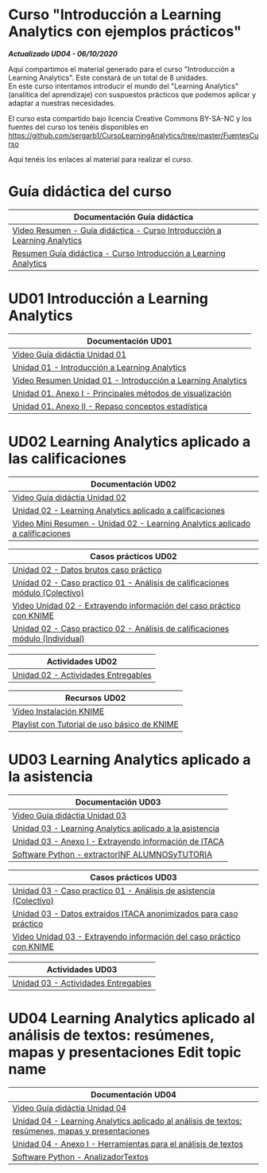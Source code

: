 # Curso "Introducción a Learning Analytics con ejemplos prácticos"

***Actualizado UD04 - 06/10/2020***

Aquí compartimos el material generado para el curso "Introducción a Learning Analytics". Este constará de un total de 8 unidades.  
En este curso intentamos introducir el mundo del "Learning Analytics" (analítica del aprendizaje) con suspuestos prácticos que podemos aplicar y adaptar a nuestras necesidades.

El curso esta compartido bajo licencia Creative Commons BY-SA-NC y los fuentes del curso los tenéis disponibles en  
https://github.com/sergarb1/CursoLearningAnalytics/tree/master/FuentesCurso

Aquí tenéis los enlaces al material para realizar el curso.

# Guía didáctica del curso
| Documentación Guía didáctica|
| ------ |
| [Video Resumen - Guía didáctica - Curso Introducción a Learning Analytics](https://www.youtube.com/watch?v=mhVu5UzpNqU&feature=youtu.be) |
| [Resumen Guía didáctica - Curso Introducción a Learning Analytics](https://github.com/sergarb1/CursoLearningAnalytics/raw/master/FuentesCurso/Resumen%20Guia%20Didatica%20Curso%20Learning%20Analytics.pdf) |

# UD01 Introducción a Learning Analytics

| Documentación UD01 |
| ------ |
| [Video Guía didáctia Unidad 01](https://www.youtube.com/watch?v=2hSFsknmJFI&feature=youtu.be) |
| [Unidad 01 - Introducción a Learning Analytics](https://github.com/sergarb1/CursoLearningAnalytics/raw/master/FuentesCurso/UD%2001%20-%20Introduccion%20a%20Learning%20Analytics/UD%2001.01%20-%20Introducci%C3%B3n%20a%20Learning%20Analytics.pdf) |
| [Video Resumen Unidad 01 - Introducción a Learning Analytics](https://www.youtube.com/watch?v=HMqpWweXJJ8&feature=youtu.be) |
| [Unidad 01. Anexo I - Principales métodos de visualización ](https://github.com/sergarb1/CursoLearningAnalytics/raw/master/FuentesCurso/UD%2001%20-%20Introduccion%20a%20Learning%20Analytics/UD%2001.02%20-%20Principales%20m%C3%A9todos%20de%20visualizaci%C3%B3n.pdf) |
| [Unidad 01. Anexo II - Repaso conceptos estadística](https://github.com/sergarb1/CursoLearningAnalytics/raw/master/FuentesCurso/UD%2001%20-%20Introduccion%20a%20Learning%20Analytics/UD%2001.03%20-%20Repaso%20conceptos%20estad%C3%ADstica.pdf) |

# UD02 Learning Analytics aplicado a las calificaciones

| Documentación UD02 |
| ------ |
| [Video Guía didáctia Unidad 02](https://www.youtube.com/watch?v=sBMsHSWB80s&feature=youtu.be) |
| [Unidad 02 - Learning Analytics aplicado a calificaciones](https://github.com/sergarb1/CursoLearningAnalytics/raw/master/FuentesCurso/UD%2002%20-%20Learning%20Analytics%20aplicado%20a%20calificaciones/UD%2002.01%20-%20Learning%20Analytics%20aplicado%20a%20calificaciones.pdf) |
| [Video Mini Resumen - Unidad 02 - Learning Analytics aplicado a calificaciones](https://www.youtube.com/watch?v=i_dmnCIBQWA&feature=youtu.be) |


| Casos prácticos UD02 |
| ------ |
| [Unidad 02 - Datos brutos caso práctico](https://github.com/sergarb1/CursoLearningAnalytics/raw/master/FuentesCurso/UD%2002%20-%20Learning%20Analytics%20aplicado%20a%20calificaciones/Caso%20Estudio%20UD02.zip) |
| [Unidad 02 - Caso practico 01 - Análisis de calificaciones módulo (Colectivo)](https://github.com/sergarb1/CursoLearningAnalytics/raw/master/FuentesCurso/UD%2002%20-%20Learning%20Analytics%20aplicado%20a%20calificaciones/UD%2002.02%20-%20An%C3%A1lisis%20de%20calificaciones%20m%C3%B3dulo%20(Colectivo)%20-%20Caso%20pr%C3%A1ctico.pdf) |
| [Video Unidad 02 - Extrayendo información del caso práctico con KNIME](https://www.youtube.com/watch?v=kAPI5N9UdHA&feature=youtu.be) |
| [Unidad 02 - Caso practico 02 - Análisis de calificaciones módulo (Individual)](https://github.com/sergarb1/CursoLearningAnalytics/raw/master/FuentesCurso/UD%2002%20-%20Learning%20Analytics%20aplicado%20a%20calificaciones/UD%2002.03%20-%20An%C3%A1lisis%20de%20calificaciones%20m%C3%B3dulo%20(individual)%20-%20Caso%20pr%C3%A1ctico.pdf) |


| Actividades UD02 |
| ------ |
| [Unidad 02 - Actividades Entregables](https://github.com/sergarb1/CursoLearningAnalytics/raw/master/FuentesCurso/UD%2002%20-%20Learning%20Analytics%20aplicado%20a%20calificaciones/UD%2002.04%20-%20Actividades%20Entregables.pdf) |


| Recursos UD02 |
| ------ |
| [Video Instalación KNIME](https://www.youtube.com/watch?v=QKqHl3qeoRQ) |
| [Playlist con Tutorial de uso básico de KNIME](https://www.youtube.com/playlist?list=PLIGnb3JB-NKyMdX6fJwP1MW2DeVo-G3Cx) |


# UD03 Learning Analytics aplicado a la asistencia



| Documentación UD03 |
| ------ |
| [Video Guía didáctia Unidad 03](https://www.youtube.com/watch?v=DccZO6J5iGE&feature=youtu.be) |
| [Unidad 03 - Learning Analytics aplicado a la asistencia](https://github.com/sergarb1/CursoLearningAnalytics/raw/master/FuentesCurso/UD%2003%20-%20Learning%20Analytics%20aplicado%20a%20la%20asistencia/UD%2003.01%20-%20Learning%20Analytics%20aplicado%20a%20la%20asistencia.pdf) 
| [Unidad 03 - Anexo I - Extrayendo información de ITACA](https://github.com/sergarb1/CursoLearningAnalytics/raw/master/FuentesCurso/UD%2003%20-%20Learning%20Analytics%20aplicado%20a%20la%20asistencia/UD%2003.02%20-%20Anexo%20I%20-%20Extrayendo%20informaci%C3%B3n%20de%20ITACA.pdf) |
| [Software Python - extractorINF ALUMNOSyTUTORIA](https://github.com/sergarb1/CursoLearningAnalytics/raw/master/FuentesCurso/UD%2003%20-%20Learning%20Analytics%20aplicado%20a%20la%20asistencia/Python%20-%20extractorINF_ALUMNOSyTUTORIA.zip) |



| Casos prácticos UD03 |
| ------ |
| [Unidad 03 - Caso practico 01 - Análisis de asistencia (Colectivo)](https://github.com/sergarb1/CursoLearningAnalytics/raw/master/FuentesCurso/UD%2003%20-%20Learning%20Analytics%20aplicado%20a%20la%20asistencia/UD%2003.03%20-%20An%C3%A1lisis%20de%20asistencia%20(Colectivo)%20-%20Caso%20pr%C3%A1ctico.pdf)|
| [Unidad 03 - Datos extraidos ITACA anonimizados para caso práctico](https://github.com/sergarb1/CursoLearningAnalytics/raw/master/FuentesCurso/UD%2003%20-%20Learning%20Analytics%20aplicado%20a%20la%20asistencia/Datos%20caso%20estudio%20UD3.zip) |
| [Video Unidad 03 - Extrayendo información del caso práctico con KNIME](https://www.youtube.com/watch?v=o4pqkHuutcw&feature=youtu.be) |


| Actividades UD03 |
| ------ |
| [Unidad 03 - Actividades Entregables](https://github.com/sergarb1/CursoLearningAnalytics/blob/master/FuentesCurso/UD%2003%20-%20Learning%20Analytics%20aplicado%20a%20la%20asistencia/UD%2003.04%20-%20Actividades%20Entregables.pdf) |



# UD04 Learning Analytics aplicado al análisis de textos: resúmenes, mapas y presentaciones Edit topic name



| Documentación UD04 |
| ------ |
| [Video Guía didáctia Unidad 04](https://youtu.be/x0J8Mh-U95s) |
| [Unidad 04 - Learning Analytics aplicado al análisis de textos: resúmenes, mapas y presentaciones](https://github.com/sergarb1/CursoLearningAnalytics/raw/master/FuentesCurso/UD%2004%20-%20Learning%20Analytics%20aplicado%20a%20textos/UD%2004.01%20-%20Learning%20Analytics%20para%20analisis%20de%20textos.pdf) 
| [Unidad 04 - Anexo I - Herramientas para el análisis de textos](https://github.com/sergarb1/CursoLearningAnalytics/raw/master/FuentesCurso/UD%2004%20-%20Learning%20Analytics%20aplicado%20a%20textos/UD%2004.02%20-%20Anexo%20I%20-%20Herramientas%20para%20el%20an%C3%A1lisis%20de%20texto.pdf) |
| [Software Python - AnalizadorTextos](https://github.com/sergarb1/CursoLearningAnalytics/raw/master/FuentesCurso/UD%2004%20-%20Learning%20Analytics%20aplicado%20a%20textos/AnalizadorTextos.zip) |




